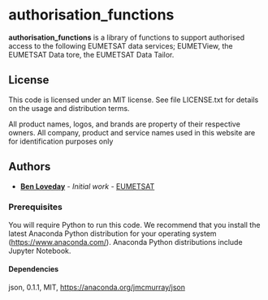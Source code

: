 # authorisation_functions

**authorisation_functions** is a library of functions to support 
authorised access to the following EUMETSAT data services;
EUMETView, the EUMETSAT Data tore, the EUMETSAT Data Tailor.

## License
 
This code is licensed under an MIT license. 
See file LICENSE.txt for details on the usage and distribution terms.

All product names, logos, and brands are property of their respective owners. 
All company, product and service names used in this website are for 
identification purposes only
 
## Authors
* [**Ben Loveday**](mailto://Ben.Loveday@external.eumetsat.int) - *Initial work* - [EUMETSAT](http://www.eumetsat.int)

### Prerequisites
 
You will require Python to run this code. We recommend that you install the
latest Anaconda Python distribution for your operating system (https://www.anaconda.com/). 
Anaconda Python distributions include Jupyter Notebook.
 
#### Dependencies
json,      0.1.1,  MIT,               https://anaconda.org/jmcmurray/json